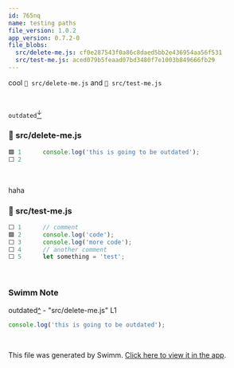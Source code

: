 ```yaml
---
id: 765nq
name: testing paths
file_version: 1.0.2
app_version: 0.7.2-0
file_blobs:
  src/delete-me.js: cf0e287543f0a86c8daed5bb2e436954aa56f531
  src/test-me.js: aced079b5feaad07bd3480f7e1003b849666fb29
---
```


cool `📄 src/delete-me.js` and `📄 src/test-me.js`

<br/>

`outdated`[<sup id="ZYIJ9t">↓</sup>](#f-ZYIJ9t)
<!-- NOTE-swimm-snippet: the lines below link your snippet to Swimm -->
### 📄 src/delete-me.js
```javascript
🟩 1      console.log('this is going to be outdated');
⬜ 2      
```

<br/>

haha
<!-- NOTE-swimm-snippet: the lines below link your snippet to Swimm -->
### 📄 src/test-me.js
```javascript
⬜ 1      // comment
🟩 2      console.log('code');
⬜ 3      console.log('more code');
⬜ 4      // another comment
⬜ 5      let something = 'test';
```

<br/>

<!-- THIS IS AN AUTOGENERATED SECTION. DO NOT EDIT THIS SECTION DIRECTLY -->
### Swimm Note

<span id="f-ZYIJ9t">outdated</span>[^](#ZYIJ9t) - "src/delete-me.js" L1
```javascript
console.log('this is going to be outdated');
```

<br/>

This file was generated by Swimm. [Click here to view it in the app](http://localhost:5001/repos/Z2l0aHViJTNBJTNBc3ItZXh0ZW5zaW9uJTNBJTNBZG91ZWs=/docs/765nq).